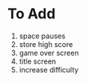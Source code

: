 # To Add

1. space pauses
2. store high score
3. game over screen
4. title screen
5. increase difficulty
